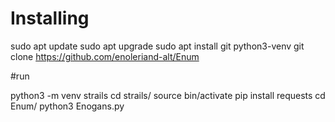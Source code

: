 # Installing

sudo apt update
sudo apt upgrade
sudo apt install git python3-venv
git clone https://github.com/enoleriand-alt/Enum

#run

python3 -m venv strails
cd strails/
source bin/activate
pip install requests
cd Enum/
python3 Enogans.py 

